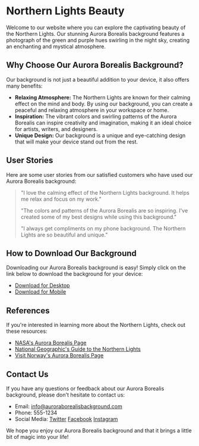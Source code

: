 <!--font:Cormorant Garamond-->

# Northern Lights Beauty

Welcome to our website where you can explore the captivating beauty of the Northern Lights. Our stunning Aurora Borealis background features a photograph of the green and purple hues swirling in the night sky, creating an enchanting and mystical atmosphere.

## Why Choose Our Aurora Borealis Background?

Our background is not just a beautiful addition to your device, it also offers many benefits:

- **Relaxing Atmosphere:** The Northern Lights are known for their calming effect on the mind and body. By using our background, you can create a peaceful and relaxing atmosphere in your workspace or home.
- **Inspiration:** The vibrant colors and swirling patterns of the Aurora Borealis can inspire creativity and imagination, making it an ideal choice for artists, writers, and designers.
- **Unique Design:** Our background is a unique and eye-catching design that will make your device stand out from the rest.

## User Stories

Here are some user stories from our satisfied customers who have used our Aurora Borealis background:

> "I love the calming effect of the Northern Lights background. It helps me relax and focus on my work."
>
> "The colors and patterns of the Aurora Borealis are so inspiring. I've created some of my best designs while using this background."
>
> "I always get compliments on my phone background. The Northern Lights are so beautiful and unique."

## How to Download Our Background

Downloading our Aurora Borealis background is easy! Simply click on the link below to download the background for your device:

- [Download for Desktop](#desktop)
- [Download for Mobile](#mobile)

## References

If you're interested in learning more about the Northern Lights, check out these resources:

- [NASA's Aurora Borealis Page](#nasa)
- [National Geographic's Guide to the Northern Lights](#natgeo)
- [Visit Norway's Aurora Borealis Page](#norway)

## Contact Us

If you have any questions or feedback about our Aurora Borealis background, please don't hesitate to contact us:

- Email: [info@auroraborealisbackground.com](mailto:info@auroraborealisbackground.com)
- Phone: 555-1234
- Social Media: [Twitter](#twitter) [Facebook](#facebook) [Instagram](#instagram)

We hope you enjoy our Aurora Borealis background and that it brings a little bit of magic into your life!

<!--

Write me content for website with wallpaper which alt text is:

"A photograph of the Northern Lights, with the green and purple hues swirling in the night sky."

The name/title of the page should not be 1:1 copy of the alt text but rather a real content of the website which is using this wallpaper.

- Use markdown format 
- Start with heading
- Heading should be short and concise
- The content should look like a real website 
- The website should not be about the wallpaper, wallpaper is just a related background
- Heading should be contain work "wallpaper" or "background"
- Include real sections like references, contact, user stories, etc. use things relevant to the page purpose.
- Feel free to use structure like headings, bullets, numbering, blockquotes, paragraphs, horizontal lines, etc.
- You can use formatting like bold or _italic_
- You can include UTF-8 emojis
- Links should be only #hash anchors (and you can refer to the document itself)
- Do not include images


---


# Explore the Mystical Beauty of the Northern Lights with Our Aurora Borealis Wallpaper

Welcome to our website where you can experience the captivating beauty of the Northern Lights through our stunning Aurora Borealis wallpaper. Our high-quality wallpaper features a photograph of the Northern Lights, with the green and purple hues swirling in the night sky, creating an enchanting and mystical atmosphere.

## Why Choose Our Aurora Borealis Wallpaper?

Our wallpaper is not just a beautiful background for your device, it also offers many benefits:

- **Relaxing Atmosphere:** The Northern Lights are known for their calming effect on the mind and body. By using our wallpaper, you can create a peaceful and relaxing atmosphere in your workspace or home.
- **Inspiration:** The vibrant colors and swirling patterns of the Aurora Borealis can inspire creativity and imagination, making it an ideal choice for artists, writers, and designers.
- **Unique Design:** Our wallpaper is a unique and eye-catching design that will make your device stand out from the rest.

## User Stories

Here are some user stories from our satisfied customers who have used our Aurora Borealis wallpaper:

> "I love the calming effect of the Northern Lights wallpaper. It helps me relax and focus on my work."
>
> "The colors and patterns of the Aurora Borealis are so inspiring. I've created some of my best designs while using this wallpaper."
>
> "I always get compliments on my phone wallpaper. The Northern Lights are so beautiful and unique."

## How to Download Our Wallpaper

Downloading our Aurora Borealis wallpaper is easy! Simply click on the link below to download the wallpaper for your device:

- [Download for Desktop](#desktop)
- [Download for Mobile](#mobile)

## References

If you're interested in learning more about the Northern Lights, check out these resources:

- [NASA's Aurora Borealis Page](#nasa)
- [National Geographic's Guide to the Northern Lights](#natgeo)
- [Visit Norway's Aurora Borealis Page](#norway)

## Contact Us

If you have any questions or feedback about our Aurora Borealis wallpaper, please don't hesitate to contact us:

- Email: [info@auroraborealiswallpaper.com](mailto:info@auroraborealiswallpaper.com)
- Phone: 555-1234
- Social Media: [Twitter](#twitter) [Facebook](#facebook) [Instagram](#instagram)

We hope you enjoy our Aurora Borealis wallpaper and that it brings a little bit of magic into your life!


---


Heading should not include word "wallpaper". The website should not be about the wallpaper itself, wallpaper is just a related background, rewrite whole content.


---


# Discover the Mystical Beauty of the Northern Lights

Welcome to our website where you can explore the captivating beauty of the Northern Lights. Our stunning Aurora Borealis background features a photograph of the green and purple hues swirling in the night sky, creating an enchanting and mystical atmosphere.

## Why Choose Our Aurora Borealis Background?

Our background is not just a beautiful addition to your device, it also offers many benefits:

- **Relaxing Atmosphere:** The Northern Lights are known for their calming effect on the mind and body. By using our background, you can create a peaceful and relaxing atmosphere in your workspace or home.
- **Inspiration:** The vibrant colors and swirling patterns of the Aurora Borealis can inspire creativity and imagination, making it an ideal choice for artists, writers, and designers.
- **Unique Design:** Our background is a unique and eye-catching design that will make your device stand out from the rest.

## User Stories

Here are some user stories from our satisfied customers who have used our Aurora Borealis background:

> "I love the calming effect of the Northern Lights background. It helps me relax and focus on my work."
>
> "The colors and patterns of the Aurora Borealis are so inspiring. I've created some of my best designs while using this background."
>
> "I always get compliments on my phone background. The Northern Lights are so beautiful and unique."

## How to Download Our Background

Downloading our Aurora Borealis background is easy! Simply click on the link below to download the background for your device:

- [Download for Desktop](#desktop)
- [Download for Mobile](#mobile)

## References

If you're interested in learning more about the Northern Lights, check out these resources:

- [NASA's Aurora Borealis Page](#nasa)
- [National Geographic's Guide to the Northern Lights](#natgeo)
- [Visit Norway's Aurora Borealis Page](#norway)

## Contact Us

If you have any questions or feedback about our Aurora Borealis background, please don't hesitate to contact us:

- Email: [info@auroraborealisbackground.com](mailto:info@auroraborealisbackground.com)
- Phone: 555-1234
- Social Media: [Twitter](#twitter) [Facebook](#facebook) [Instagram](#instagram)

We hope you enjoy our Aurora Borealis background and that it brings a little bit of magic into your life!

-->
